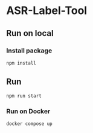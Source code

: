# ASR-Label-Tool

## Run on local

### Install package

```
npm install
```

## Run

```
npm run start
```

### Run on Docker

```
docker compose up
```
